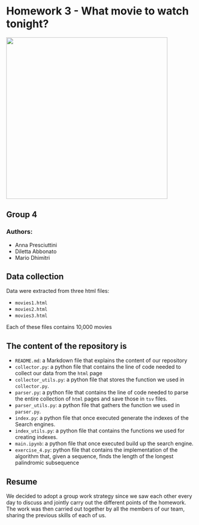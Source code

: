 # Homework 3 - What movie to watch tonight?

<p align="left">
<img src="https://www.thehits.co.nz/media/6615023/cinema-popcorn.jpg?mode=crop&width=620&height=349&quality=60&scale=both" height=430 
</p>

## Group 4 
### Authors: 
- Anna Presciuttini
- Diletta Abbonato
- Mario Dhimitri
## Data collection
Data were extracted from three html files: 
 * `movies1.html`
 * `movies2.html`
 * `movies3.html`

Each of these files contains 10,000 movies

## The content of the repository is

* `README.md`: a Markdown file that explains the content of our repository
* `collector.py`: a python file that contains the line of code needed to collect our data from the `html` page 
* `collector_utils.py`: a python file that stores the function we used in `collector.py`.
* `parser.py`: a python file that contains the line of code needed to parse the entire collection of `html` pages and save those in `tsv` files.
* `parser_utils.py`: a python file that gathers the function we used in `parser.py`.
* `index.py`: a python file that once executed generate the indexes of the Search engines.
* `index_utils.py`: a python file that contains the functions we used for creating indexes.
* `main.ipynb`: a python file that once executed build up the search engine.
* `exercise_4.py`: python file that contains the implementation of the algorithm that, given a sequence, finds the length of the longest palindromic subsequence

## Resume

We decided to adopt a group work strategy since we saw each other every day to discuss and jointly carry out the different points of the homework. The work was then carried out together by all the members of our team, sharing the previous skills of each of us.
